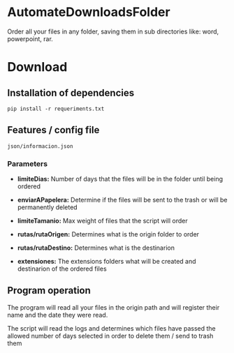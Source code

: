 # AutomateDownloadsFolder

Order all your files in any folder, saving them in sub directories like: word, powerpoint, rar.

# Download

## Installation of dependencies 
`pip install -r requeriments.txt`

## Features / config file
`json/informacion.json`

### Parameters
- **limiteDias:** Number of days that the files will be in the folder until being ordered

- **enviarAPapelera:** Determine if the files will be sent to the trash or will be permanently deleted

- **limiteTamanio:** Max weight of files that the script will order

- **rutas/rutaOrigen:** Determines what is the origin folder to order

- **rutas/rutaDestino:** Determines what is the destinarion

- **extensiones:** The extensions folders what will be created and destinarion of the ordered files 

## Program operation

The program will read all your files in the origin path and will register their name and the date they were read. 

The script will read the logs and determines which files have passed the allowed number of days selected in order to delete them / send to trash them
